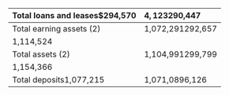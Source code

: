 | Total loans and leases$294,570   | $4,123$290,447   |
|:---------------------------------|:-----------------|
| Total earning assets (2)         | 1,072,291292,657 |
| 1,114,524                        |                  |
| Total assets (2)                 | 1,104,991299,799 |
| 1,154,366                        |                  |
| Total deposits1,077,215          | 1,071,0896,126   |